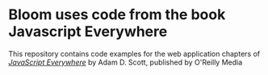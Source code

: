 # Bloom uses code from the book Javascript Everywhere

This repository contains code examples for the web application chapters of [_JavaScript Everywhere_](https://www.jseverywhere.io/) by Adam D. Scott, published by O'Reilly Media
